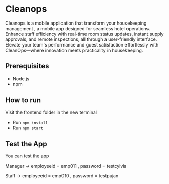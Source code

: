 # Cleanops

Cleanops is a mobile application that transform your housekeeping management , a mobile app designed for seamless hotel operations. Enhance staff efficiency with real-time room status updates, instant supply approvals, and remote inspections, all through a user-friendly interface. Elevate your team's performance and guest satisfaction effortlessly with CleanOps—where innovation meets practicality in housekeeping.

## Prerequisites

- Node.js
- npm

## How to run

Visit the frontend folder in the new terminal

- Run `npm install`
- Run `npm start`

## Test the App

You can test the app

Manager -> employeeid = emp011 , password = testcylvia

Staff -> employeeid = emp010 , password = testpujan
